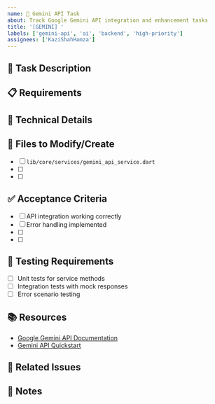 ```yaml
---
name: 🤖 Gemini API Task
about: Track Google Gemini API integration and enhancement tasks
title: '[GEMINI] '
labels: ['gemini-api', 'ai', 'backend', 'high-priority']
assignees: ['KaziShahHamza']
---
```


## 🎯 Task Description
<!-- Describe the Gemini API integration or enhancement task -->

## 📋 Requirements
<!-- List specific requirements for this task -->

## 🔧 Technical Details
<!-- Include technical specifications, API endpoints, prompt engineering, etc. -->

## 📂 Files to Modify/Create
<!-- List the files that need to be created or modified -->
- [ ] `lib/core/services/gemini_api_service.dart`
- [ ] 
- [ ] 

## ✅ Acceptance Criteria
<!-- Define when this task is considered complete -->
- [ ] API integration working correctly
- [ ] Error handling implemented
- [ ] 
- [ ] 

## 🧪 Testing Requirements
<!-- Define testing requirements -->
- [ ] Unit tests for service methods
- [ ] Integration tests with mock responses
- [ ] Error scenario testing

## 📚 Resources
<!-- Include relevant documentation links -->
- [Google Gemini API Documentation](https://ai.google.dev/docs)
- [Gemini API Quickstart](https://ai.google.dev/tutorials/get_started_dart)

## 🔗 Related Issues
<!-- Link to related issues -->

## 💬 Notes
<!-- Any additional information or context -->